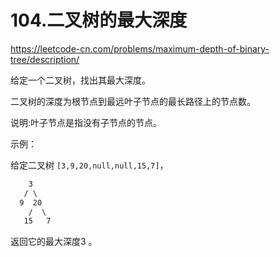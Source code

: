 # 104.二叉树的最大深度

<https://leetcode-cn.com/problems/maximum-depth-of-binary-tree/description/>

给定一个二叉树，找出其最大深度。

二叉树的深度为根节点到最远叶子节点的最长路径上的节点数。

说明:叶子节点是指没有子节点的节点。

示例：

给定二叉树 `[3,9,20,null,null,15,7]`，

```txt
    3
   / \
  9  20
    /  \
   15   7
```

返回它的最大深度3 。
